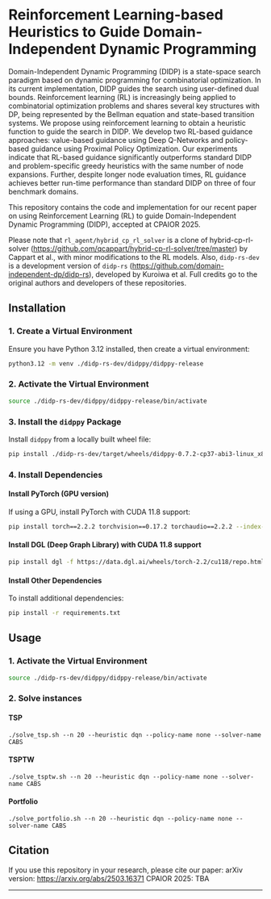 # Reinforcement Learning-based Heuristics to Guide Domain-Independent Dynamic Programming

Domain-Independent Dynamic Programming (DIDP) is a state-space search paradigm based on dynamic programming for combinatorial optimization. In its current implementation, DIDP guides the search using user-defined dual bounds. Reinforcement learning (RL) is increasingly being applied to combinatorial optimization problems and shares several key structures with DP, being represented by the Bellman equation and state-based transition systems. We propose using reinforcement learning to obtain a heuristic function to guide the search in DIDP. We develop two RL-based guidance approaches: value-based guidance using Deep Q-Networks and policy-based guidance using Proximal Policy Optimization. Our experiments indicate that RL-based guidance significantly outperforms standard DIDP and problem-specific greedy heuristics with the same number of node expansions. Further, despite longer node evaluation times, RL guidance achieves better run-time performance than standard DIDP on three of four benchmark domains.

This repository contains the code and implementation for our recent paper on using Reinforcement Learning (RL) to guide Domain-Independent Dynamic Programming (DIDP), accepted at CPAIOR 2025. 

Please note that `rl_agent/hybrid_cp_rl_solver` is a clone of hybrid-cp-rl-solver (https://github.com/qcappart/hybrid-cp-rl-solver/tree/master) by Cappart et al., with minor modifications to the RL models. Also, `didp-rs-dev` is a development version of `didp-rs` (https://github.com/domain-independent-dp/didp-rs), developed by Kuroiwa et al. Full credits go to the original authors and developers of these repositories.

## Installation

### 1. Create a Virtual Environment
Ensure you have Python 3.12 installed, then create a virtual environment:

```sh
python3.12 -m venv ./didp-rs-dev/didppy/didppy-release
```

### 2. Activate the Virtual Environment

```sh
source ./didp-rs-dev/didppy/didppy-release/bin/activate
```

### 3. Install the `didppy` Package
Install `didppy` from a locally built wheel file:

```sh
pip install ./didp-rs-dev/target/wheels/didppy-0.7.2-cp37-abi3-linux_x86_64.whl
```

### 4. Install Dependencies
#### Install PyTorch (GPU version)
If using a GPU, install PyTorch with CUDA 11.8 support:

```sh
pip install torch==2.2.2 torchvision==0.17.2 torchaudio==2.2.2 --index-url https://download.pytorch.org/whl/cu118
```

#### Install DGL (Deep Graph Library) with CUDA 11.8 support

```sh
pip install dgl -f https://data.dgl.ai/wheels/torch-2.2/cu118/repo.html
```

#### Install Other Dependencies
To install additional dependencies:

```sh
pip install -r requirements.txt
```


## Usage

### 1. Activate the Virtual Environment

```sh
source ./didp-rs-dev/didppy/didppy-release/bin/activate
```

### 2. Solve instances

#### TSP
```
./solve_tsp.sh --n 20 --heuristic dqn --policy-name none --solver-name CABS
```


#### TSPTW
```
./solve_tsptw.sh --n 20 --heuristic dqn --policy-name none --solver-name CABS
```

#### Portfolio
```
./solve_portfolio.sh --n 20 --heuristic dqn --policy-name none --solver-name CABS
```

## Citation
If you use this repository in your research, please cite our paper:
arXiv version: https://arxiv.org/abs/2503.16371
CPAIOR 2025: TBA

---

